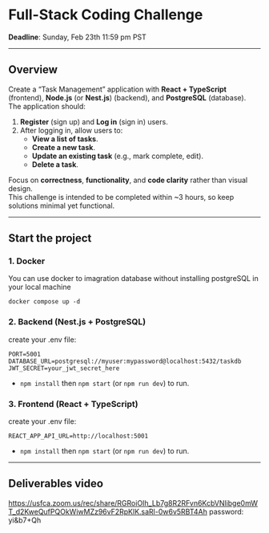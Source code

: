 # Full-Stack Coding Challenge

**Deadline**: Sunday, Feb 23th 11:59 pm PST

---

## Overview

Create a “Task Management” application with **React + TypeScript** (frontend), **Node.js** (or **Nest.js**) (backend), and **PostgreSQL** (database). The application should:

1. **Register** (sign up) and **Log in** (sign in) users.
2. After logging in, allow users to:
   - **View a list of tasks**.
   - **Create a new task**.
   - **Update an existing task** (e.g., mark complete, edit).
   - **Delete a task**.

Focus on **correctness**, **functionality**, and **code clarity** rather than visual design.  
This challenge is intended to be completed within ~3 hours, so keep solutions minimal yet functional.

---

## Start the project
### 1. Docker
You can use docker to imagration database without installing postgreSQL in your local machine
```
docker compose up -d
```

### 2. Backend (Nest.js + PostgreSQL)
create your .env file:
```
PORT=5001
DATABASE_URL=postgresql://myuser:mypassword@localhost:5432/taskdb
JWT_SECRET=your_jwt_secret_here
```
- `npm install` then `npm start` (or `npm run dev`) to run.

### 3. Frontend (React + TypeScript)
create your .env file:
```
REACT_APP_API_URL=http://localhost:5001
```

- `npm install` then `npm start` (or `npm run dev`) to run.

---

## Deliverables video
https://usfca.zoom.us/rec/share/RGRoiOIh_Lb7g8R2RFvn6KcbVNlibge0mWT_d2KweQufPQOkWiwMZz96vF2RpKlK.saRl-0w6v5RBT4Ah 
password: yi&b7+Qh


